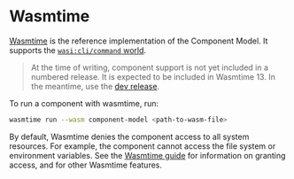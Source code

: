 # Wasmtime

[Wasmtime](https://github.com/bytecodealliance/wasmtime/) is the reference implementation of the Component Model. It supports the [`wasi:cli/command` world](https://github.com/WebAssembly/wasi-cli/blob/main/wit/command.wit).

> At the time of writing, component support is not yet included in a numbered release. It is expected to be included in Wasmtime 13. In the meantime, use the [dev release](https://github.com/bytecodealliance/wasmtime/releases/tag/dev).

To run a component with wasmtime, run:

```sh
wasmtime run --wasm component-model <path-to-wasm-file>
```

By default, Wasmtime denies the component access to all system resources. For example, the component cannot access the file system or environment variables. See the [Wasmtime guide](https://docs.wasmtime.dev/) for information on granting access, and for other Wasmtime features.

